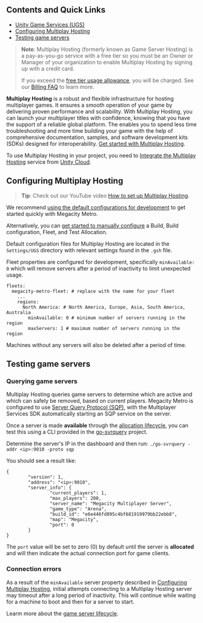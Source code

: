 ## Contents and Quick Links

- [Unity Game Services (UGS)](ugs.md)
- [Configuring Multiplay Hosting](#configuring-multiplay-hosting)
- [Testing game servers](#configuring-multiplay-hosting)

> **Note**: Multiplay Hosting (formerly known as Game Server Hosting) is a pay-as-you-go service with a free tier so you must be an Owner or Manager of your organization to enable Multiplay Hosting by signing up with a credit card.
>
> If you exceed the [free tier usage allowance](https://unity.com/solutions/gaming-services/pricing), you will be charged. See our [Billing FAQ](https://support.unity.com/hc/en-us/articles/6821475035412-Billing-FAQ) to learn more.

**Multiplay Hosting** is a robust and flexible infrastructure for hosting multiplayer games. It ensures a smooth operation of your game by delivering proven performance and scalability. With Multiplay Hosting, you can launch your multiplayer titles with confidence, knowing that you have the support of a reliable global platform. The enables you to spend less time troubleshooting and more time building your game with the help of comprehensive documentation, samples, and software development kits (SDKs) designed for interoperability. [Get started with Multiplay Hosting](https://docs.unity.com/game-server-hosting/en/manual/guides/get-started).

To use Multiplay Hosting in your project, you need to [Integrate the Multiplay Hosting](https://docs.unity.com/game-server-hosting/manual/guides/get-started#Integrat) service from [Unity Cloud](https://cloud.unity.com/home).

## Configuring Multiplay Hosting

> **Tip**: Check out our YouTube video [How to set up Multiplay Hosting](https://www.youtube.com/watch?v=oN2c9teXi7M).

We recommend [using the default configurations for development](./ugs.md#multiplay-hosting-game-server-hosting) to get started quickly with Megacity Metro.

Alternatively, you can [get started to manually configure](https://docs.unity.com/ugs/en-us/manual/game-server-hosting/manual/guides/get-started#Create) a Build, Build configuration, Fleet, and Test Allocation.

Default configuration files for Multiplay Hosting are located in the `Settings/UGS` directory with relevant settings found in the `.gsh` file.

Fleet properties are configured for development, specifically `minAvailable: 0` which will remove servers after a period of inactivity to limit unexpected usage.
```
fleets:
  megacity-metro-fleet: # replace with the name for your fleet
    ...
    regions:
      North America: # North America, Europe, Asia, South America, Australia
        minAvailable: 0 # minimum number of servers running in the region
        maxServers: 1 # maximum number of servers running in the region
```

Machines without any servers will also be deleted after a period of time.

## Testing game servers

### Querying game servers

Multiplay Hosting queries game servers to determine which are active and which can safely be removed, based on current players. Megacity Metro is configured to use [Server Query Protocol (SQP)](https://docs.unity.com/ugs/en-us/manual/game-server-hosting/manual/concepts/sqp#standard_query_response), with the Multiplayer Services SDK automatically starting an SQP service on the server.

Once a server is made **available** through the [allocation lifecycle](https://docs.unity.com/ugs/en-us/manual/game-server-hosting/manual/concepts/allocation-lifecycle), you can test this using a CLI provided in the [go-svrquery](https://github.com/Unity-Technologies/go-svrquery/releases/) project.

Determine the server's IP in the dashboard and then run: `./go-svrquery -addr <ip>:9010 -proto sqp`

You should see a result like:
```
{
        "version": 1,
        "address": "<ip>:9010",
        "server_info": {
                "current_players": 1,
                "max_players": 200,
                "server_name": "Megacity Multiplayer Server",
                "game_type": "Arena",
                "build_id": "e6e446fd895c4bf681919979bb22ebb8",
                "map": "Megacity",
                "port": 0
        }
}
```

The `port` value will be set to zero (0) by default until the server is **allocated** and will then indicate the actual connection port for game clients.

### Connection errors

As a result of the `minAvailable` server property described in [Configuring Multiplay Hosting](#configuring-multiplay-hosting), initial attempts connecting to a Multiplay Hosting server may timeout after a long period of inactivity. This will continue while waiting for a machine to boot and then for a server to start.

Learm more about the [game server lifecycle](https://docs.unity.com/ugs/en-us/manual/game-server-hosting/manual/concepts/server-lifecycle).
